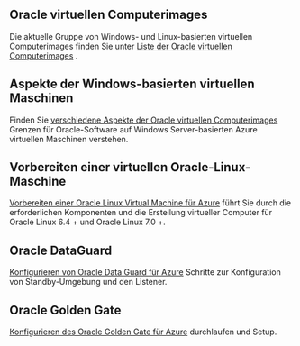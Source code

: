 
 
## <a name="oracle-virtual-machine-images"></a>Oracle virtuellen Computerimages

Die aktuelle Gruppe von Windows- und Linux-basierten virtuellen Computerimages finden Sie unter [Liste der Oracle virtuellen Computerimages](../articles/virtual-machines/virtual-machines-linux-classic-oracle-images.md) .

## <a name="considerations-for-windows-based-virtual-machines"></a>Aspekte der Windows-basierten virtuellen Maschinen

Finden Sie [verschiedene Aspekte der Oracle virtuellen Computerimages](../articles/virtual-machines/virtual-machines-windows-classic-oracle-considerations.md) Grenzen für Oracle-Software auf Windows Server-basierten Azure virtuellen Maschinen verstehen.


## <a name="prepare-an-oracle-linux-virtual-machine"></a>Vorbereiten einer virtuellen Oracle-Linux-Maschine

[Vorbereiten einer Oracle Linux Virtual Machine für Azure](../articles/virtual-machines/virtual-machines-linux-prepare-oracle.md) führt Sie durch die erforderlichen Komponenten und die Erstellung virtueller Computer für Oracle Linux 6.4 + und Oracle Linux 7.0 +.

## <a name="oracle-data-guard"></a>Oracle DataGuard

[Konfigurieren von Oracle Data Guard für Azure](../articles/virtual-machines/virtual-machines-windows-classic-configure-oracle-data-guard.md) Schritte zur Konfiguration von Standby-Umgebung und den Listener.

## <a name="oracle-goldengate"></a>Oracle Golden Gate

[Konfigurieren des Oracle Golden Gate für Azure](../articles/virtual-machines/virtual-machines-windows-classic-configure-oracle-goldengate.md) durchlaufen und Setup.
